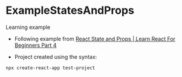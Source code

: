 # ExampleStatesAndProps
Learning example

- Following example from [React State and Props | Learn React For Beginners Part 4
](https://www.youtube.com/watch?v=dMH1_YtUTSQ&ab_channel=developedbyed)

- Project created using the syntax:
```
npx create-react-app test-project
```
